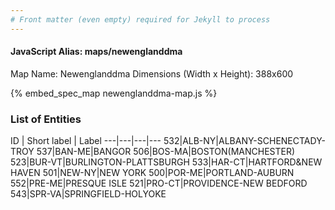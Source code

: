 ```yaml
---
# Front matter (even empty) required for Jekyll to process
---
```


#### JavaScript Alias: maps/newenglanddma

Map Name: Newenglanddma
Dimensions (Width x Height): 388x600



{% embed_spec_map newenglanddma-map.js %}

### List of Entities

ID | Short label | Label
---|---|---|---
532|ALB-NY|ALBANY-SCHENECTADY-TROY
537|BAN-ME|BANGOR
506|BOS-MA|BOSTON(MANCHESTER)
523|BUR-VT|BURLINGTON-PLATTSBURGH
533|HAR-CT|HARTFORD&NEW HAVEN
501|NEW-NY|NEW YORK
500|POR-ME|PORTLAND-AUBURN
552|PRE-ME|PRESQUE ISLE
521|PRO-CT|PROVIDENCE-NEW BEDFORD
543|SPR-VA|SPRINGFIELD-HOLYOKE

